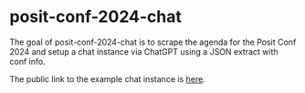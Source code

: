 
# posit-conf-2024-chat

<!-- badges: start -->
<!-- badges: end -->

The goal of posit-conf-2024-chat is to scrape the agenda for the Posit Conf 2024 and setup a chat instance via ChatGPT using a JSON extract with conf info. 

The public link to the example chat instance is [here](https://chatgpt.com/share/98f25921-7436-423c-bf5d-76b92ab99be5).
